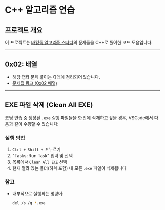# C++ 알고리즘 연습

## 프로젝트 개요

이 프로젝트는 [바킹독 알고리즘 스터디](https://www.acmicpc.net/workbook/view/7306)의 문제들을 C++로 풀이한 코드 모음입니다.

---

## 0x02: 배열

- 해당 챕터 문제 풀이는 아래에 정리되어 있습니다.
- [문제집 링크 (0x02 배열)](https://www.acmicpc.net/workbook/view/7306)

---

## EXE 파일 삭제 (Clean All EXE)

코딩 연습 중 생성된 `.exe` 실행 파일들을 한 번에 삭제하고 싶을 경우, VSCode에서 다음과 같이 수행할 수 있습니다:

### 실행 방법

1. `Ctrl + Shift + P` 누르기
2. "Tasks: Run Task" 입력 및 선택
3. 목록에서 `Clean All EXE` 선택
4. 현재 열려 있는 폴더(하위 포함) 내 모든 `.exe` 파일이 삭제됩니다

### 참고

- 내부적으로 실행되는 명령어:  
  ```bash
  del /s /q *.exe
